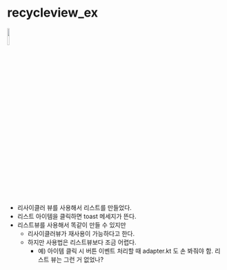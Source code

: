 # recycleview_ex

<img width="10%" src="https://user-images.githubusercontent.com/104492622/227774675-c334f61e-c679-4b6c-9837-1e1273f2e4c5.gif"/>


* 리사이클러 뷰를 사용해서 리스트를 만들었다.
* 리스트 아이템을 클릭하면 toast 메세지가 뜬다.
* 리스트뷰를 사용해서 똑같이 만들 수 있지만
  * 리사이클러뷰가 재사용이 가능하다고 한다.
  * 하지만 사용법은 리스트뷰보다 조금 어렵다.
    * 예) 아이템 클릭 시 버튼 이벤트 처리할 때 adapter.kt 도 손 봐줘야 함. 리스트 뷰는 그런 거 없었나?


